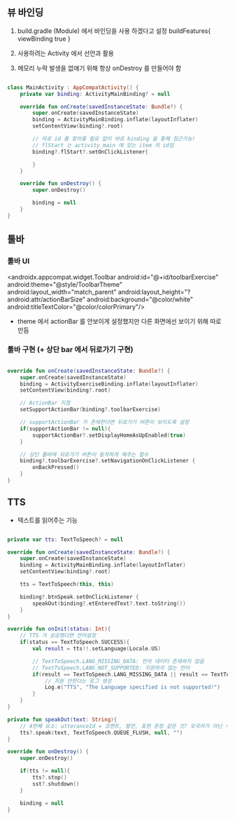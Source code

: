 ## 뷰 바인딩
1. build.gradle (Module) 에서 바인딩을 사용 하겠다고 설정
buildFeatures{
    viewBinding true
}

2. 사용하려는 Activity 에서 선언과 활용

3. 메모리 누락 발생을 없애기 위해 항상 onDestroy 를 만들어야 함

``` kotlin

class MainActivity : AppCompatActivity() {
    private var binding: ActivityMainBinding? = null

    override fun onCreate(savedInstanceState: Bundle?) {
        super.onCreate(savedInstanceState)
        binding = ActivityMainBinding.inflate(layoutInflater)
        setContentView(binding?.root)

        // 따로 id 를 찾아줄 필요 없이 바로 binding 을 통해 접근가능!
        // flStart 는 activity_main 에 있는 item 의 id임
        binding?.flStart?.setOnClickListener{

        }
    }

    override fun onDestroy() {
        super.onDestroy()

        binding = null
    }
}

```

## 툴바
### 툴바 UI
<androidx.appcompat.widget.Toolbar
        android:id="@+id/toolbarExercise"
        android:theme="@style/ToolbarTheme"
        android:layout_width="match_parent"
        android:layout_height="?android:attr/actionBarSize"
        android:background="@color/white"
        android:titleTextColor="@color/colorPrimary"/>
- theme 에서 actionBar 를 안보이게 설정했지만 다른 화면에선 보이기 위해 따로 만듬

### 툴바 구현 (+ 상단 bar 에서 뒤로가기 구현)
``` kotlin

override fun onCreate(savedInstanceState: Bundle?) {
    super.onCreate(savedInstanceState)
    binding = ActivityExerciseBinding.inflate(layoutInflater)
    setContentView(binding?.root)

    // ActionBar 지정
    setSupportActionBar(binding?.toolbarExercise)

    // supportActionBar 가 존재한다면 뒤로가기 버튼이 보이도록 설정
    if(supportActionBar != null){
        supportActionBar?.setDisplayHomeAsUpEnabled(true)
    }

    // 상단 툴바에 뒤로가기 버튼이 동작하게 해주는 함수
    binding?.toolbarExercise?.setNavigationOnClickListener {
        onBackPressed()
    }
}

```

## TTS
- 텍스트를 읽어주는 기능

``` kotlin

private var tts: TextToSpeech? = null

override fun onCreate(savedInstanceState: Bundle?) {
    super.onCreate(savedInstanceState)
    binding = ActivityMainBinding.inflate(layoutInflater)
    setContentView(binding?.root)

    tts = TextToSpeech(this, this)

    binding?.btnSpeak.setOnClickListener {
        speakOut(binding?.etEnteredText?.text.toString())
    }
}

override fun onInit(status: Int){
    // TTS 가 성공했다면 언어설정
    if(status == TextToSpeech.SUCCESS){
        val result = tts!!.setLanguage(Locale.US)

        // TextToSpeech.LANG_MISSING_DATA: 언어 데이터 존재하지 않음
        // TextToSpeech.LANG_NOT_SUPPORTED: 지원하지 않는 언어
        if(result == TextToSpeech.LANG_MISSING_DATA || result == TextToSpeech.LANG_NOT_SUPPORTED){
            // 지원 안한다는 로그 생성
            Log.e("TTS", "The Language specified is not supported!")
        }
    }
}

private fun speakOut(text: String){
    // 4번째 요소: utteranceId = 코멘트, 발언, 표현 문장 같은 것? 모국어가 아닌 사람에게 유용함
    tts?.speak(text, TextToSpeech.QUEUE_FLUSH, null, "")
}

override fun onDestroy() {
    super.onDestroy()

    if(tts != null){
        tts?.stop()
        sst?.shutdown()
    }

    binding = null
}

```